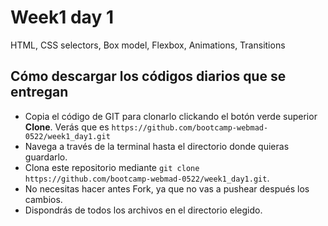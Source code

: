 # Week1 day 1
HTML, CSS selectors, Box model, Flexbox, Animations, Transitions


## Cómo descargar los códigos diarios que se entregan
- Copia el código de GIT para clonarlo clickando el botón verde superior **Clone**. Verás que es `https://github.com/bootcamp-webmad-0522/week1_day1.git`
- Navega a través de la terminal hasta el directorio donde quieras guardarlo.
- Clona este repositorio mediante `git clone https://github.com/bootcamp-webmad-0522/week1_day1.git`.
- No necesitas hacer antes Fork, ya que no vas a pushear después los cambios.
- Dispondrás de todos los archivos en el directorio elegido.
